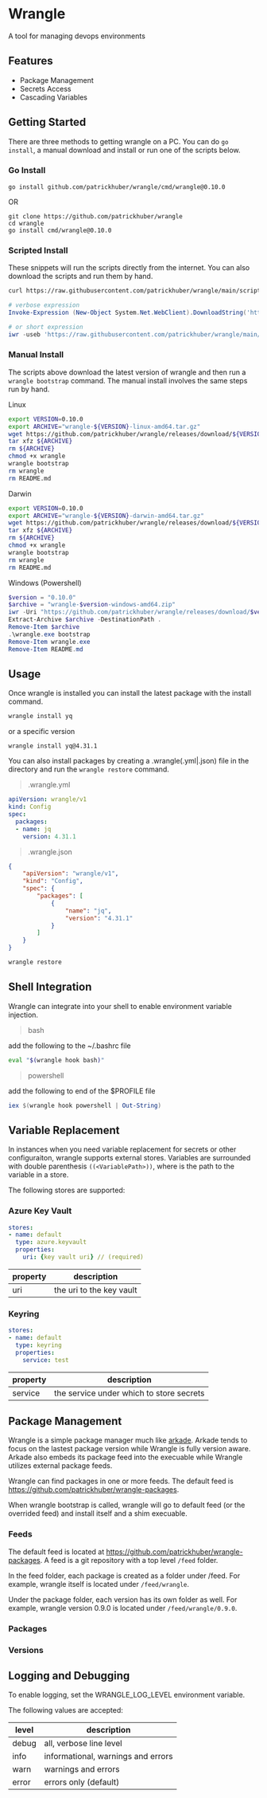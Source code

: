 # Wrangle 

A tool for managing devops environments

## Features

* Package Management
* Secrets Access
* Cascading Variables

## Getting Started

There are three methods to getting wrangle on a PC. You can do `go install`, a manual download and install or run one of the scripts below. 

### Go Install

```
go install github.com/patrickhuber/wrangle/cmd/wrangle@0.10.0
```

OR

```
git clone https://github.com/patrickhuber/wrangle
cd wrangle
go install cmd/wrangle@0.10.0
```

### Scripted Install

These snippets will run the scripts directly from the internet. You can also download the scripts and run them by hand. 

```bash
curl https://raw.githubusercontent.com/patrickhuber/wrangle/main/scripts/install.sh | bash
```

```powershell
# verbose expression
Invoke-Expression (New-Object System.Net.WebClient).DownloadString('https://raw.githubusercontent.com/patrickhuber/wrangle/main/scripts/install.ps1')

# or short expression
iwr -useb 'https://raw.githubusercontent.com/patrickhuber/wrangle/main/scripts/install.ps1' | iex
```

### Manual Install

The scripts above download the latest version of wrangle and then run a `wrangle bootstrap` command. The manual install involves the same steps run by hand.

Linux

```bash
export VERSION=0.10.0
export ARCHIVE="wrangle-${VERSION}-linux-amd64.tar.gz"
wget https://github.com/patrickhuber/wrangle/releases/download/${VERSION}/${ARCHIVE}
tar xfz ${ARCHIVE}
rm ${ARCHIVE}
chmod +x wrangle
wrangle bootstrap
rm wrangle
rm README.md
```

Darwin

```bash
export VERSION=0.10.0
export ARCHIVE="wrangle-${VERSION}-darwin-amd64.tar.gz"
wget https://github.com/patrickhuber/wrangle/releases/download/${VERSION}/${ARCHIVE}
tar xfz ${ARCHIVE}
rm ${ARCHIVE}
chmod +x wrangle
wrangle bootstrap
rm wrangle
rm README.md
```

Windows (Powershell)

```powershell
$version = "0.10.0"
$archive = "wrangle-$version-windows-amd64.zip"
iwr -Uri "https://github.com/patrickhuber/wrangle/releases/download/$version/$archive" -OutFile $archive
Extract-Archive $archive -DestinationPath .
Remove-Item $archive
.\wrangle.exe bootstrap
Remove-Item wrangle.exe
Remove-Item README.md
```

## Usage

Once wrangle is installed you can install the latest package with the install command.

```bash
wrangle install yq
```

or a specific version

```
wrangle install yq@4.31.1
```

You can also install packages by creating a .wrangle(.yml|.json) file in the directory and run the `wrangle restore` command.

> .wrangle.yml

```yaml
apiVersion: wrangle/v1
kind: Config
spec:
  packages:
  - name: jq
    version: 4.31.1

```

> .wrangle.json

```json
{
    "apiVersion": "wrangle/v1",
    "kind": "Config",
    "spec": {
        "packages": [
            {
                "name": "jq",
                "version": "4.31.1"
            }
        ]
    }
}
```

```bash
wrangle restore
```

## Shell Integration

Wrangle can integrate into your shell to enable environment variable injection. 

> bash

add the following to the ~/.bashrc file

```bash
eval "$(wrangle hook bash)"
```

> powershell

add the following to end of the $PROFILE file

```powershell
iex $(wrangle hook powershell | Out-String)
```

## Variable Replacement

In instances when you need variable replacement for secrets or other configuraiton, wrangle supports external stores. Variables are surrounded with double parenthesis `((<VariablePath>))`, where <VariablePath> is the path to the variable in a store. 

The following stores are supported:

### Azure Key Vault 

```yaml
stores:
- name: default
  type: azure.keyvault  
  properties:
    uri: {key vault uri} // (required)
```

| property | description |
| -------- | ----------- |
| uri      | the uri to the key vault | https://quickstart-kv.vault.azure.net |

### Keyring

```yaml
stores:
- name: default
  type: keyring
  properties:
    service: test
```

| property | description |
| -------- | ----------- |
| service  | the service under which to store secrets |

## Package Management

Wrangle is a simple package manager much like [arkade](https://github.com/alexellis/arkade). Arkade tends to focus on the lastest package version while Wrangle is fully version aware. Arkade also embeds its package feed into the execuable while Wrangle utilizes external package feeds.

Wrangle can find packages in one or more feeds. The default feed is https://github.com/patrickhuber/wrangle-packages.

When wrangle bootstrap is called, wrangle will go to default feed (or the overrided feed) and install itself and a shim execuable.

### Feeds

The default feed is located at https://github.com/patrickhuber/wrangle-packages. A feed is a git repository with a top level `/feed` folder. 

In the feed folder, each package is created as a folder under /feed. For example, wrangle itself is located under `/feed/wrangle`. 

Under the package folder, each version has its own folder as well. For example, wrangle version 0.9.0 is located under `/feed/wrangle/0.9.0`.

### Packages

### Versions

## Logging and Debugging

To enable logging, set the WRANGLE_LOG_LEVEL environment variable. 

The following values are accepted:

| level     | description |
| --------- | ----------- |
| debug     | all, verbose line level | 
| info      | informational, warnings and errors |
| warn      | warnings and errors |
| error     | errors only (default) |